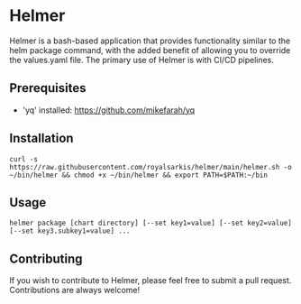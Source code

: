 # Helmer

Helmer is a bash-based application that provides functionality similar to the helm package command, with the added benefit of allowing you to override the values.yaml file. The primary use of Helmer is with CI/CD pipelines.

## Prerequisites
* 'yq' installed: https://github.com/mikefarah/yq

## Installation
`curl -s https://raw.githubusercontent.com/royalsarkis/helmer/main/helmer.sh -o ~/bin/helmer && chmod +x ~/bin/helmer && export PATH=$PATH:~/bin
`
## Usage
`helmer package [chart directory] [--set key1=value] [--set key2=value] [--set key3.subkey1=value] ... 
`
## Contributing
If you wish to contribute to Helmer, please feel free to submit a pull request. Contributions are always welcome!